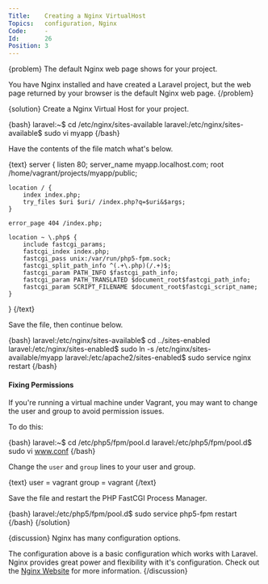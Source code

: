 ```yaml
---
Title:    Creating a Nginx VirtualHost
Topics:   configuration, Nginx
Code:     -
Id:       26
Position: 3
---
```


{problem}
The default Nginx web page shows for your project.

You have Nginx installed and have created a Laravel project, but the web page returned by your browser is the default Nginx web page.
{/problem}

{solution}
Create a Nginx Virtual Host for your project.

{bash}
laravel:~$ cd /etc/nginx/sites-available
laravel:/etc/nginx/sites-available$ sudo vi myapp
{/bash}

Have the contents of the file match what's below.

{text}
server {
    listen 80;
    server_name myapp.localhost.com;
    root /home/vagrant/projects/myapp/public;

    location / {
        index index.php;
        try_files $uri $uri/ /index.php?q=$uri&$args;
    }

    error_page 404 /index.php;

    location ~ \.php$ {
        include fastcgi_params;
        fastcgi_index index.php;
        fastcgi_pass unix:/var/run/php5-fpm.sock;
        fastcgi_split_path_info ^(.+\.php)(/.+)$;
        fastcgi_param PATH_INFO $fastcgi_path_info;
        fastcgi_param PATH_TRANSLATED $document_root$fastcgi_path_info;
        fastcgi_param SCRIPT_FILENAME $document_root$fastcgi_script_name;
    }
}
{/text}

Save the file, then continue below.

{bash}
laravel:/etc/nginx/sites-available$ cd ../sites-enabled
laravel:/etc/nginx/sites-enabled$ sudo ln -s /etc/nginx/sites-available/myapp
laravel:/etc/apache2/sites-enabled$ sudo service nginx restart
{/bash}

#### Fixing Permissions

If you're running a virtual machine under Vagrant, you may want to change the user and group to avoid permission issues.

To do this:

{bash}
laravel:~$ cd /etc/php5/fpm/pool.d
laravel:/etc/php5/fpm/pool.d$ sudo vi www.conf
{/bash}

Change the `user` and `group` lines to your user and group.

{text}
user = vagrant
group = vagrant
{/text}

Save the file and restart the PHP FastCGI Process Manager.

{bash}
laravel:/etc/php5/fpm/pool.d$ sudo service php5-fpm restart
{/bash}
{/solution}

{discussion}
Nginx has many configuration options.

The configuration above is a basic configuration which works with Laravel. Nginx provides great power and flexibility with it's configuration. Check out the [Nginx Website](http://wiki.nginx.org/Main) for more information.
{/discussion}
